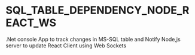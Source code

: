 # SQL_TABLE_DEPENDENCY_NODE_REACT_WS
.Net console App to track changes in MS-SQL table and Notify Node,js server to update React Client using Web Sockets
